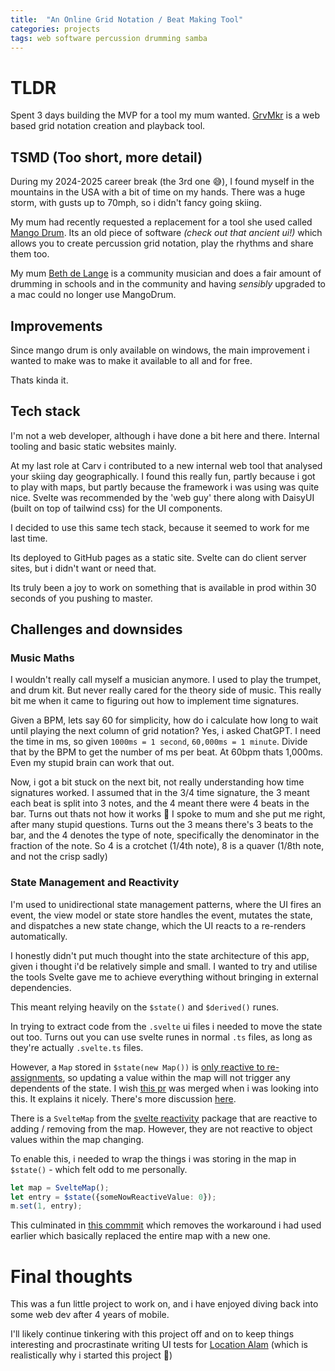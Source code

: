```yaml
---
title:  "An Online Grid Notation / Beat Making Tool"
categories: projects
tags: web software percussion drumming samba
---
```


# TLDR
Spent 3 days building the MVP for a tool my mum wanted. [GrvMkr](https://oliverdelange.co.uk/grvmkr/) is a web based grid notation creation and playback tool. 

## TSMD (Too short, more detail)
During my 2024-2025 career break (the 3rd one 😅), I found myself in the mountains in the USA with a bit of time on my hands. There was a huge storm, with gusts up to 70mph, so i didn't fancy going skiing. 

My mum had recently requested a replacement for a tool she used called [Mango Drum](http://mangodrum.com/). Its an old piece of software _(check out that ancient ui!)_ which allows you to create percussion grid notation, play the rhythms and share them too. 

My mum [Beth de Lange](https://bethdelange.wordpress.com/) is a community musician and does a fair amount of drumming in schools and in the community and having _sensibly_ upgraded to a mac could no longer use MangoDrum. 

## Improvements
Since mango drum is only available on windows, the main improvement i wanted to make was to make it available to all and for free. 

Thats kinda it. 

## Tech stack
I'm not a web developer, although i have done a bit here and there. Internal tooling and basic static websites mainly. 

At my last role at Carv i contributed to a new internal web tool that analysed your skiing day geographically. I found this really fun, partly because i got to play with maps, but partly because the framework i was using was quite nice. Svelte was recommended by the 'web guy' there along with DaisyUI (built on top of tailwind css) for the UI components. 

I decided to use this same tech stack, because it seemed to work for me last time. 

Its deployed to GitHub pages as a static site. Svelte can do client server sites, but i didn't want or need that. 

Its truly been a joy to work on something that is available in prod within 30 seconds of you pushing to master. 


## Challenges and downsides
### Music Maths
I wouldn't really call myself a musician anymore. I used to play the trumpet, and drum kit. But never really cared for the theory side of music. This really bit me when it came to figuring out how to implement time signatures. 

Given a BPM, lets say 60 for simplicity, how do i calculate how long to wait until playing the next column of grid notation? Yes, i asked ChatGPT. I need the time in ms, so given `1000ms = 1 second`, `60,000ms = 1 minute`. Divide that by the BPM to get the number of ms per beat. At 60bpm thats 1,000ms. Even my stupid brain can work that out. 

Now, i got a bit stuck on the next bit, not really understanding how time signatures worked. I assumed that in the 3/4 time signature, the 3 meant each beat is split into 3 notes, and the 4 meant there were 4 beats in the bar. Turns out thats not how it works 🙈 I spoke to mum and she put me right, after many stupid questions. Turns out the 3 means there's 3 beats to the bar, and the 4 denotes the type of note, specifically the denominator in the fraction of the note. So 4 is a crotchet (1/4th note), 8 is a quaver (1/8th note, and not the crisp sadly)

### State Management and Reactivity
I'm used to unidirectional state management patterns, where the UI fires an event, the view model or state store handles the event, mutates the state, and dispatches a new state change, which the UI reacts to a re-renders automatically. 

I honestly didn't put much thought into the state architecture of this app, given i thought i'd be relatively simple and small. I wanted to try and utilise the tools Svelte gave me to achieve everything without bringing in external dependencies. 

This meant relying heavily on the `$state()` and `$derived()` runes. 

In trying to extract code from the `.svelte` ui files i needed to move the state out too. Turns out you can use svelte runes in normal `.ts` files, as long as they're actually `.svelte.ts` files. 

However, a `Map` stored in `$state(new Map())` is
 [only reactive to re-assignments](https://github.com/sveltejs/svelte/discussions/14376), so updating a value within the map will not trigger any dependents of the state. I wish [this pr](https://github.com/sveltejs/svelte/pull/14799/files) was merged when i was looking into this. It explains it nicely. There's more discussion [here](https://github.com/sveltejs/svelte/issues/11346).

There is a `SvelteMap` from the [svelte reactivity](https://svelte.dev/docs/svelte/svelte-reactivity#SvelteMap) package that are reactive to adding / removing from the map. However, they are not reactive to object values within the map changing. 

To enable this, i needed to wrap the things i was storing in the map in `$state()` - which felt odd to me personally. 

```ts
let map = SvelteMap();
let entry = $state({someNowReactiveValue: 0});
m.set(1, entry);
```

This culminated in [this commmit](https://github.com/OliverCulleyDeLange/grvmkr/compare/50e7c2db15e9a05886848c399b2298fe3440326b...2109eeb53fefe3a66541d098ac6b25dd73301ac8) which removes the workaround i had used earlier which basically replaced the entire map with a new one. 

# Final thoughts
This was a fun little project to work on, and i have enjoyed diving back into some web dev after 4 years of mobile. 

I'll likely continue tinkering with this project off and on to keep things interesting and procrastinate writing UI tests for [Location Alam](https://github.com/OliverCulleyDeLange/location-alarm) (which is realistically why i started this project 🙈)

